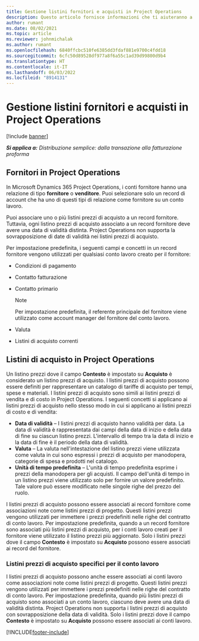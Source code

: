 ```yaml
---
title: Gestione listini fornitori e acquisti in Project Operations
description: Questo articolo fornisce informazioni che ti aiuteranno a creare e gestire i dati del fornitore e i listini prezzi di acquisto per il conto lavoro.
author: rumant
ms.date: 08/02/2021
ms.topic: article
ms.reviewer: johnmichalak
ms.author: rumant
ms.openlocfilehash: 6840ffcbc510fe6385dd3fdaf881e9700c4fdd18
ms.sourcegitcommit: 6cfc50d89528df977a8f6a55c1ad39d99800d9b4
ms.translationtype: HT
ms.contentlocale: it-IT
ms.lasthandoff: 06/03/2022
ms.locfileid: "8914131"
---
```

# <a name="vendor-and-purchase-price-list-management-in-project-operations"></a>Gestione listini fornitori e acquisti in Project Operations

[!include [banner](../../includes/dataverse-preview.md)]

_**Si applica a:** Distribuzione semplice: dalla transazione alla fatturazione proforma_

## <a name="vendors-in-project-operations"></a>Fornitori in Project Operations

In Microsoft Dynamics 365 Project Operations, i conti fornitore hanno una relazione di tipo **fornitore** o **venditore**. Puoi selezionare solo un record di account che ha uno di questi tipi di relazione come fornitore su un conto lavoro.

Puoi associare uno o più listini prezzi di acquisto a un record fornitore. Tuttavia, ogni listino prezzi di acquisto associato a un record fornitore deve avere una data di validità distinta. Project Operations non supporta la sovrapposizione di date di validità nei listini prezzi di acquisto.

Per impostazione predefinita, i seguenti campi e concetti in un record fornitore vengono utilizzati per qualsiasi conto lavoro creato per il fornitore:

- Condizioni di pagamento
- Contatto fatturazione
- Contatto primario

    > [!NOTE]
    > Per impostazione predefinita, il referente principale del fornitore viene utilizzato come account manager del fornitore del conto lavoro.

- Valuta
- Listini di acquisto correnti

## <a name="purchase-price-lists-in-project-operations"></a>Listini di acquisto in Project Operations

Un listino prezzi dove il campo **Contesto** è impostato su **Acquisto** è considerato un listino prezzi di acquisto. I listini prezzi di acquisto possono essere definiti per rappresentare un catalogo di tariffe di acquisto per tempi, spese e materiali. I listini prezzi di acquisto sono simili ai listini prezzi di vendita e di costo in Project Operations. I seguenti concetti si applicano ai listini prezzi di acquisto nello stesso modo in cui si applicano ai listini prezzi di costo e di vendita:

- **Data di validità** – I listini prezzi di acquisto hanno validità per data. La data di validità è rappresentata dai campi della data di inizio e della data di fine su ciascun listino prezzi. L'intervallo di tempo tra la data di inizio e la data di fine è il periodo della data di validità.
- **Valuta** – La valuta nell'intestazione del listino prezzi viene utilizzata come valuta in cui sono espressi i prezzi di acquisto per manodopera, categorie di spesa e prodotti nel catalogo.
- **Unità di tempo predefinita** – L'unità di tempo predefinita esprime i prezzi della manodopera per gli acquisti. Il campo dell'unità di tempo in un listino prezzi viene utilizzato solo per fornire un valore predefinito. Tale valore può essere modificato nelle singole righe del prezzo del ruolo.

I listini prezzi di acquisto possono essere associati ai record fornitore come associazioni note come listini prezzi di progetto. Questi listini prezzi vengono utilizzati per immettere i prezzi predefiniti nelle righe del contratto di conto lavoro. Per impostazione predefinita, quando a un record fornitore sono associati più listini prezzi di acquisto, per i conti lavoro creati per il fornitore viene utilizzato il listino prezzi più aggiornato. Solo i listini prezzi dove il campo **Contesto** è impostato su **Acquisto** possono essere associati ai record del fornitore.

### <a name="subcontract-specific-purchase-price-lists"></a>Listini prezzi di acquisto specifici per il conto lavoro

I listini prezzi di acquisto possono anche essere associati ai conti lavoro come associazioni note come listini prezzi di progetto. Questi listini prezzi vengono utilizzati per immettere i prezzi predefiniti nelle righe del contratto di conto lavoro. Per impostazione predefinita, quando più listini prezzi di acquisto sono associati a un conto lavoro, ciascuno deve avere una data di validità distinta. Project Operations non supporta i listini prezzi di acquisto con sovrapposizione della data di validità. Solo i listini prezzi dove il campo **Contesto** è impostato su **Acquisto** possono essere associati ai conti lavoro.

[!INCLUDE[footer-include](../../includes/footer-banner.md)]

